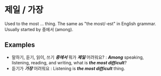 # 제일 / 가장
Used to the most ... thing. The same as "the most/-est" in English grammar. Usually started by 중에서 (among).

## Examples
- 말하기, 듣기, 읽이, 쓰기 _**중에서**_ 뭐가 _**제일**_ 어려워요? : _**Among**_ speaking, listening, reading, and writing, what is _**the most difficult**_?
- 듣기가 _**가장**_ 어려워요 : Listening is _**the most difficult**_ thing.
